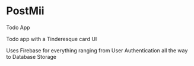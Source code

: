 # PostMii
Todo App

Todo app with a Tinderesque card UI

Uses Firebase for everything ranging from User Authentication all the way to Database Storage
